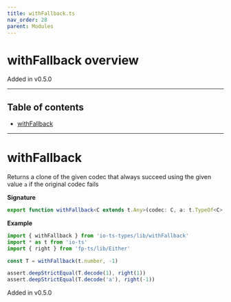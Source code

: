 ```yaml
---
title: withFallback.ts
nav_order: 28
parent: Modules
---
```


# withFallback overview

Added in v0.5.0

---

<h2 class="text-delta">Table of contents</h2>

- [withFallback](#withfallback)

---

# withFallback

Returns a clone of the given codec that always succeed using the given value `a` if the original codec fails

**Signature**

```ts
export function withFallback<C extends t.Any>(codec: C, a: t.TypeOf<C>, name = `withFallback(${codec.name})`): C { ... }
```

**Example**

```ts
import { withFallback } from 'io-ts-types/lib/withFallback'
import * as t from 'io-ts'
import { right } from 'fp-ts/lib/Either'

const T = withFallback(t.number, -1)

assert.deepStrictEqual(T.decode(1), right(1))
assert.deepStrictEqual(T.decode('a'), right(-1))
```

Added in v0.5.0
